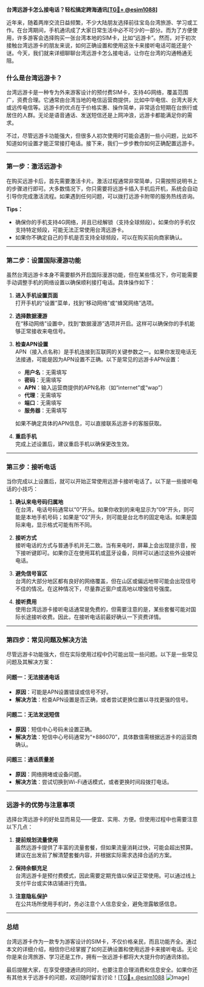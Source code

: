**台湾远游卡怎么接电话？轻松搞定跨海通讯[[TG💪+ @esim1088](https://t.me/s/esim1088)]**

近年来，随着两岸交流日益频繁，不少大陆朋友选择前往宝岛台湾旅游、学习或工作。在台湾期间，手机通讯成了大家日常生活中必不可少的一部分。而为了方便使用，许多游客会选择购买一张台湾本地的SIM卡，比如“远游卡”。然而，对于初次接触台湾远游卡的朋友来说，如何正确设置和使用这张卡来接听电话可能还是个谜。今天，我们就来详细聊聊台湾远游卡怎么接电话，让你在台湾的沟通畅通无阻。

### **什么是台湾远游卡？**

台湾远游卡是一种专为外来游客设计的预付费SIM卡，支持4G网络，覆盖范围广，资费合理。它通常由台湾当地的电信运营商提供，比如中华电信、台湾大哥大或远传电信等。远游卡的优点在于价格实惠、操作简单，非常适合短期在台旅行或居住的人群。无论是语音通话、发送短信还是上网冲浪，远游卡都能满足你的需求。

不过，尽管远游卡功能强大，但很多人初次使用时可能会遇到一些小问题，比如不知道如何设置才能正常接打电话。接下来，我们一步步教你如何正确配置远游卡。

---

### **第一步：激活远游卡**

在购买远游卡后，首先需要激活卡片。激活过程通常非常简单，只需按照说明书上的步骤进行即可。大多数情况下，你只需要将远游卡插入手机后开机，系统会自动引导你完成激活流程。如果遇到任何问题，可以拨打远游卡附带的服务热线咨询。

**Tips：**
- 确保你的手机支持4G网络，并且已经解锁（支持全球频段）。如果你的手机仅支持特定频段，可能无法正常使用台湾远游卡。
- 如果你不确定自己的手机是否支持全球频段，可以在购买前向商家确认。

---

### **第二步：设置国际漫游功能**

虽然台湾远游卡本身不需要额外开启国际漫游功能，但在某些情况下，你可能需要手动调整手机的网络设置以确保顺利接打电话。具体操作如下：

1. **进入手机设置页面**  
   打开手机的“设置”菜单，找到“移动网络”或“蜂窝网络”选项。

2. **选择数据漫游**  
   在“移动网络”设置中，找到“数据漫游”选项并开启。这样可以确保你的手机能够正常接收来电信号。

3. **检查APN设置**  
   APN（接入点名称）是手机连接到互联网的关键参数之一。如果你发现电话无法接通，可能是因为APN设置不正确。以下是常见的远游卡APN设置：
   - **用户名**：无需填写  
   - **密码**：无需填写  
   - **APN**：输入运营商提供的APN名称（如“internet”或“wap”）  
   - **代理**：无需填写  
   - **端口**：无需填写  
   - **服务器**：无需填写  

   如果不确定具体的APN信息，可以直接联系远游卡的客服获取。

4. **重启手机**  
   完成上述设置后，建议重启手机以确保更改生效。

---

### **第三步：接听电话**

当你完成以上设置后，就可以开始正常使用远游卡接听电话了。以下是一些接听电话的小技巧：

1. **确认来电号码归属地**  
   在台湾，电话号码通常以“0”开头。如果你收到的来电显示为“09”开头，则可能是本地手机号码；如果是“02”开头，则可能是台北市的固定电话。如果是国际来电，显示格式可能有所不同。

2. **接听方式**  
   接听电话的方式与普通手机并无二致。当有来电时，屏幕上会出现提示音，按下接听键即可。如果你正在使用耳机或蓝牙设备，同样可以通过这些外设接听电话。

3. **避免信号盲区**  
   台湾的大部分地区都有良好的网络覆盖，但在山区或偏远地带可能会出现信号不佳的情况。在这种情况下，尽量靠近窗户或高地以增强信号强度。

4. **接听费用**  
   使用台湾远游卡接听电话通常是免费的，但需要注意的是，某些套餐可能对国际长途接听收费。因此，在接听电话前最好确认一下资费详情。

---

### **第四步：常见问题及解决方法**

尽管远游卡功能强大，但在实际使用过程中仍可能出现一些问题。以下是一些常见问题及其解决方案：

#### **问题一：无法接通电话**
- **原因**：可能是APN设置错误或信号不好。
- **解决方法**：检查APN设置是否正确，或者尝试更换位置以寻找更强的信号。

#### **问题二：无法发送短信**
- **原因**：短信中心号码未设置正确。
- **解决方法**：短信中心号码通常为“+886070”，具体数值需根据远游卡的运营商确认。

#### **问题三：通话质量差**
- **原因**：网络拥堵或设备问题。
- **解决方法**：尝试切换到Wi-Fi通话模式，或者更换时间段拨打电话。

---

### **远游卡的优势与注意事项**

选择台湾远游卡的好处显而易见——便宜、实用、方便。但使用过程中也需要注意以下几点：

1. **提前规划流量使用**  
   虽然远游卡提供了丰富的流量套餐，但如果流量消耗过快，可能会超出预算。建议在出发前了解清楚套餐内容，并根据实际需求选择合适的方案。

2. **保持余额充足**  
   台湾远游卡是预付费模式，因此需要定期充值以保证正常使用。可以通过线上支付平台或实体店铺进行充值。

3. **注意隐私保护**  
   在公共场所使用手机时，务必注意个人信息安全，避免泄露敏感信息。

---

### **总结**

台湾远游卡作为一款专为游客设计的SIM卡，不仅价格亲民，而且功能齐全。通过本文的详细介绍，相信你已经掌握了如何正确设置和使用远游卡来接听电话。无论你是来台湾旅游、学习还是工作，拥有一张远游卡都将大大提升你的通讯体验。

最后提醒大家，在享受便捷通讯的同时，也要注意合理消费和信息安全。如果你还有其他关于远游卡的问题，欢迎随时留言讨论！[[TG💪+ @esim1088](https://t.me/s/esim1088) ![Image](https://i.postimg.cc/4NQfJmqS/Snipaste-2025-05-13-00-14-12.png)]